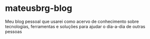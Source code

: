 # mateusbrg-blog
Meu blog pessoal que usarei como acervo de conhecimento sobre tecnologias, ferramentas e soluções para ajudar o dia-a-dia de outras pessoas 
